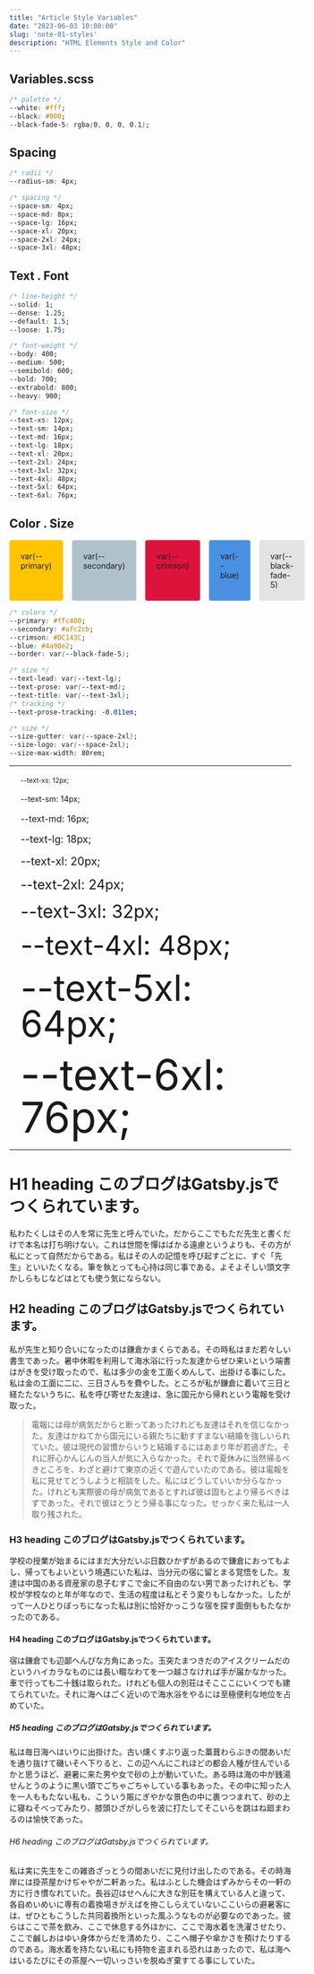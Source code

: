 ```yaml
---
title: "Article Style Variables"
date: "2023-06-03 10:00:00"
slug: 'note-01-styles'
description: "HTML Elements Style and Color"
---
```

<h2>Variables.scss</h2>

```css
/* palette */
--white: #fff;
--black: #000;
--black-fade-5: rgba(0, 0, 0, 0.1);
```

<h2>Spacing</h2>

```css
/* radii */
--radius-sm: 4px;

/* spacing */
--space-sm: 4px;
--space-md: 8px;
--space-lg: 16px;
--space-xl: 20px;
--space-2xl: 24px;
--space-3xl: 48px;
```


<h2>Text . Font</h2>

```css
/* line-height */
--solid: 1;
--dense: 1.25;
--default: 1.5;
--loose: 1.75;

/* font-weight */
--body: 400;
--medium: 500;
--semibold: 600;
--bold: 700;
--extrabold: 800;
--heavy: 900;

/* font-size */
--text-xs: 12px;
--text-sm: 14px;
--text-md: 16px;
--text-lg: 18px;
--text-xl: 20px;
--text-2xl: 24px;
--text-3xl: 32px;
--text-4xl: 48px;
--text-5xl: 64px;
--text-6xl: 76px;
```
<h2>Color . Size</h2>

<div style="display: flex; gap:16px">
  <div style="background: #ffc400;padding: 20px;border-radius: 4px;">
    var(--primary)
  </div>

  <div style="background: #afc2cb;padding: 20px;border-radius: 4px;">
    var(--secondary)
  </div>

  <div style="background: #DC143C;padding: 20px;border-radius: 4px;">
    var(--crimson)
  </div>

  <div style="background: #4a90e2;padding: 20px;border-radius: 4px;">
    var(--blue)
  </div>

  <div style="background: rgba(0, 0, 0, 0.1);padding: 20px;border-radius: 4px;">
    var(--black-fade-5)
  </div>
</div>




```css
/* colors */
--primary: #ffc400;
--secondary: #afc2cb;
--crimson: #DC143C;
--blue: #4a90e2;
--border: var(--black-fade-5);

/* size */
--text-lead: var(--text-lg);
--text-prose: var(--text-md);
--text-title: var(--text-3xl);
/* tracking */
--text-prose-tracking: -0.011em;

/* size */
--size-gutter: var(--space-2xl);
--size-logo: var(--space-2xl);
--size-max-width: 80rem;
```
<hr>
<p style="line-height: 1;margin:20px;font-size: 12px;">--text-xs: 12px;</p>
<p style="line-height: 1;margin:20px;font-size: 14px;">--text-sm: 14px;</p>
<p style="line-height: 1;margin:20px;font-size: 16px;">--text-md: 16px;</p>
<p style="line-height: 1;margin:20px;font-size: 18px;">--text-lg: 18px;</p>
<p style="line-height: 1;margin:20px;font-size: 20px;">--text-xl: 20px;</p>
<p style="line-height: 1;margin:20px;font-size: 24px;">--text-2xl: 24px;</p>
<p style="line-height: 1;margin:20px;font-size: 32px;">--text-3xl: 32px;</p>
<p style="line-height: 1;margin:20px;font-size: 48px;">--text-4xl: 48px;</p>
<p style="line-height: 1;margin:20px;font-size: 64px;">--text-5xl: 64px;</p>
<p style="line-height: 1;margin:20px;font-size: 76px;">--text-6xl: 76px;</p>
<hr>
<h1>H1 heading このブログはGatsby.jsでつくられています。</h1>
<p>私わたくしはその人を常に先生と呼んでいた。だからここでもただ先生と書くだけで本名は打ち明けない。これは世間を憚はばかる遠慮というよりも、その方が私にとって自然だからである。私はその人の記憶を呼び起すごとに、<span class="primary-col">すぐ「先生」といいたくなる。</span>筆を執とっても心持は同じ事である。<span class="bold">よそよそしい頭文字</span>かしらもじなどはとても使う気にならない。</p>


<h2>H2 heading このブログはGatsby.jsでつくられています。</h2>
<p>私が先生と知り合いになったのは鎌倉かまくらである。<span class="blue-col">その時私はまだ若々しい書生であった。</span>暑中休暇を利用して海水浴に行った友達からぜひ来いという端書はがきを受け取ったので、私は多少の金を工面くめんして、出掛ける事にした。<span class="secondary-col">私は金の工面に二に、三日さんちを費やした。</span>ところが私が鎌倉に着いて三日と経たたないうちに、私を呼び寄せた友達は、急に国元から帰れという電報を受け取った。</p>
<blockquote>
電報には母が病気だからと断ってあったけれども友達はそれを信じなかった。友達はかねてから国元にいる親たちに勧すすまない結婚を強しいられていた。彼は現代の習慣からいうと結婚するにはあまり年が若過ぎた。それに肝心かんじんの当人が気に入らなかった。それで夏休みに当然帰るべきところを、わざと避けて東京の近くで遊んでいたのである。<span class="crimson-col">彼は電報を私に見せてどうしようと相談をした。</span>私にはどうしていいか分らなかった。けれども実際彼の母が病気であるとすれば彼は固もとより帰るべきはずであった。それで彼はとうとう帰る事になった。せっかく来た私は一人取り残された。</blockquote>


<h3>H3 heading このブログはGatsby.jsでつくられています。</h3>
<p>学校の授業が始まるにはまだ大分だいぶ日数ひかずがあるので鎌倉におってもよし、帰ってもよいという境遇にいた私は、当分元の宿に留とまる覚悟をした。友達は中国のある資産家の息子むすこで金に不自由のない男であったけれども、学校が学校なのと年が年なので、生活の程度は私とそう変りもしなかった。したがって一人ひとりぼっちになった私は別に恰好かっこうな宿を探す面倒ももたなかったのである。
</p>

<h4>H4 heading このブログはGatsby.jsでつくられています。</h4>
<p>
宿は鎌倉でも辺鄙へんぴな方角にあった。玉突たまつきだのアイスクリームだのというハイカラなものには長い畷なわてを一つ越さなければ手が届かなかった。車で行っても二十銭は取られた。けれども個人の別荘はそこここにいくつでも建てられていた。それに海へはごく近いので海水浴をやるには至極便利な地位を占めていた。</p>

<h5>H5 heading このブログはGatsby.jsでつくられています。</h5>
<p>私は毎日海へはいりに出掛けた。古い燻くすぶり返った藁葺わらぶきの間あいだを通り抜けて磯いそへ下りると、この辺へんにこれほどの都会人種が住んでいるかと思うほど、避暑に来た男や女で砂の上が動いていた。ある時は海の中が銭湯せんとうのように黒い頭でごちゃごちゃしている事もあった。その中に知った人を一人ももたない私も、こういう賑にぎやかな景色の中に裹つつまれて、砂の上に寝ねそべってみたり、膝頭ひざがしらを波に打たしてそこいらを跳はね廻まわるのは愉快であった。</p>

<h6>H6 heading このブログはGatsby.jsでつくられています。</h6>
<p>私は実に先生をこの雑沓ざっとうの間あいだに見付け出したのである。その時海岸には掛茶屋かけぢゃやが二軒あった。私はふとした機会はずみからその一軒の方に行き慣なれていた。長谷辺はせへんに大きな別荘を構えている人と違って、各自めいめいに専有の着換場きがえばを拵こしらえていないここいらの避暑客には、ぜひともこうした共同着換所といった風ふうなものが必要なのであった。彼らはここで茶を飲み、ここで休息する外ほかに、ここで海水着を洗濯させたり、ここで鹹しおはゆい身体からだを清めたり、ここへ帽子や傘かさを預けたりするのである。海水着を持たない私にも持物を盗まれる恐れはあったので、私は海へはいるたびにその茶屋へ一切いっさいを脱ぬぎ棄すてる事にしていた。</p>

<!-- EOF -->
